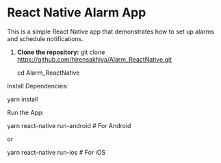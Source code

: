 # React Native Alarm App

This is a simple React Native app that demonstrates how to set up alarms and schedule notifications.


1. **Clone the repository:**
   git clone https://github.com/hirensakhiya/Alarm_ReactNative.git
   
   cd Alarm_ReactNative


Install Dependencies:

yarn install


Run the App:

yarn react-native run-android  # For Android

or

yarn react-native run-ios      # For iOS
